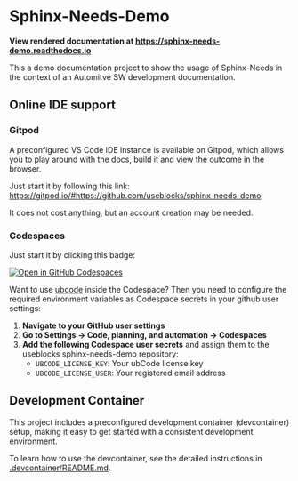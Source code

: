 # Sphinx-Needs-Demo

**View rendered documentation at
https://sphinx-needs-demo.readthedocs.io**

This a demo documentation project to show the usage of Sphinx-Needs
in the context of an Automitve SW development documentation.

## Online IDE support

### Gitpod
A preconfigured VS Code IDE instance is available on Gitpod, which allows you
to play around with the docs, build it and view the outcome in
the browser.

Just start it by following this link:
https://gitpod.io/#https://github.com/useblocks/sphinx-needs-demo

It does not cost anything, but an account creation may be needed.

### Codespaces

Just start it by clicking this badge:

[![Open in GitHub Codespaces](https://github.com/codespaces/badge.svg)](https://codespaces.new/useblocks/sphinx-needs-demo/)

Want to use [ubcode](https://ubcode.useblocks.com/) inside the Codespace? Then you need to configure the required environment variables as Codespace secrets in your github user settings:

1. **Navigate to your GitHub user settings**
2. **Go to Settings → Code, planning, and automation → Codespaces**
3. **Add the following Codespace user secrets** and assign them to the useblocks sphinx-needs-demo repository:
   - `UBCODE_LICENSE_KEY`: Your ubCode license key
   - `UBCODE_LICENSE_USER`: Your registered email address



## Development Container

This project includes a preconfigured development container (devcontainer) setup, making it easy to get started with a consistent development environment.

To learn how to use the devcontainer, see the detailed instructions in [.devcontainer/README.md](.devcontainer/README.md). 
